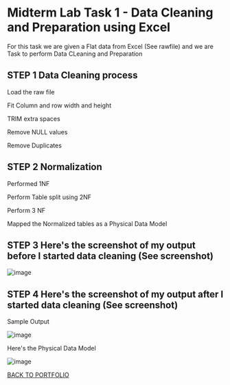# Midterm Lab Task 1 - Data Cleaning and Preparation using Excel
For this task we are given a Flat data from Excel (See rawfile) and we are Task to perform Data CLeaning and Preparation

## STEP 1 Data Cleaning process

Load the raw file

Fit Column and row width and height

TRIM extra spaces

Remove NULL values

Remove Duplicates

## STEP 2 Normalization
Performed 1NF

Perform Table split using 2NF

Perform 3 NF

Mapped the Normalized tables as a Physical Data Model

## STEP 3 Here's the screenshot of my output before I started data cleaning (See screenshot)

![image](https://github.com/user-attachments/assets/d655d584-0a02-4c29-b72f-1e66450db70e)


## STEP 4 Here's the screenshot of my output after I started data cleaning (See screenshot)
Sample Output

![image](https://github.com/user-attachments/assets/83d5f3ad-5ba5-4687-8772-9b753ffba6f3)




Here's the Physical Data Model

![image](https://github.com/user-attachments/assets/7c2d6bbe-1af8-4654-828a-e4314b459ba6)

[BACK TO PORTFOLIO](https://zomue.github.io/)

